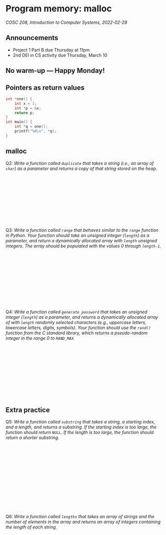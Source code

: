 # Program memory: malloc
_COSC 208, Introduction to Computer Systems, 2022-02-28_

## Announcements
* Project 1 Part B due Thursday at 11pm
* 2nd DEI in CS activity due Thursday, March 10

## No warm-up — Happy Monday!

## Pointers as return values
```C
int *one() {
    int x = 1;
    int *p = &x;
    return p;
}
int main() {
    int *q = one();
    printf("%d\n", *q);
}
```  

## malloc
Q2: _Write a function called `duplicate` that takes a string (i.e., an array of `char`) as a parameter and returns a copy of that string stored on the heap._
```C













```

Q3: _Write a function called `range` that behaves similar to the `range` function in Python. Your function should take an unsigned integer (`length`) as a parameter, and return a dynamically allocated array with `length` unsigned integers. The array should be populated with the values 0 through `length-1`._
```C














```

Q4: _Write a function called `generate_password` that takes an unsigned integer (`length`) as a parameter, and returns a dynamically allocated array of with `length` randomly selected characters (e.g., uppercase letters, lowercase letters, digits, symbols). Your function should use the `rand()` function from the C standard library, which returns a pseudo-random integer in the range 0 to `RAND_MAX`._
```C














```

## Extra practice
Q5: _Write a function called `substring` that takes a string, a starting index, and a length, and returns a substring. If the starting index is too large, the function should return `NULL`. If the length is too large, the function should return a shorter substring._
```C

















```

Q6: _Write a function called `lengths` that takes an array of strings and the number of elements in the array and returns an array of integers containing the length of each string._